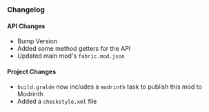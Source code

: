 ### Changelog

#### API Changes

- Bump Version
- Added some method getters for the API
- Updated main mod's `fabric.mod.json`

#### Project Changes

- `build.gralde` now includes a `modrinth` task to publish this mod to Modrinth
- Added a `checkstyle.xml` file